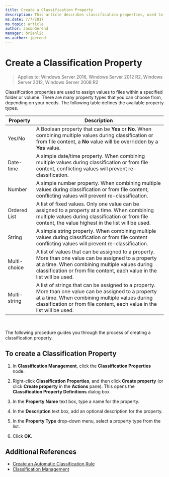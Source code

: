 ```yaml
---
title: Create a Classification Property
description: This article describes classification properties, used to assign values to files within a specified folder or volume.
ms.date: 7/7/2017
ms.topic: article
author: JasonGerend
manager: brianlic
ms.author: jgerend
---
```

# Create a Classification Property

> Applies to: Windows Server 2016, Windows Server 2012 R2, Windows Server 2012, Windows Server 2008 R2

Classification properties are used to assign values to files within a specified folder or volume. There are many property types that you can choose from, depending on your needs. The following table defines the available property types.

|Property | Description |
| --- | --- |
| Yes/No | A Boolean property that can be **Yes** or **No**. When combining multiple values during classification or from file content, a **No** value will be overridden by a **Yes** value. |
| Date-time | A simple date/time property. When combining multiple values during classification or from file content, conflicting values will prevent re-classification. |
| Number | A simple number property. When combining multiple values during classification or from file content, conflicting values will prevent re-classification. |
| Ordered List | A list of fixed values. Only one value can be assigned to a property at a time. When combining multiple values during classification or from file content, the value highest in the list will be used. |
| String | A simple string property. When combining multiple values during classification or from file content conflicting values will prevent re-classification. |
| Multi-choice | A list of values that can be assigned to a property. More than one value can be assigned to a property at a time. When combining multiple values during classification or from file content, each value in the list will be used. |
| Multi-string | A list of strings that can be assigned to a property. More than one value can be assigned to a property at a time. When combining multiple values during classification or from file content, each value in the list will be used. |

<br />

The following procedure guides you through the process of creating a classification property.

## To create a Classification Property

1.  In **Classification Management**, click the **Classification Properties** node.

2.  Right-click **Classification Properties**, and then click **Create property** (or click **Create property** in the **Actions** pane). This opens the **Classification Property Definitions** dialog box.

3.  In the **Property Name** text box, type a name for the property.

4.  In the **Description** text box, add an optional description for the property.

5.  In the **Property Type** drop-down menu, select a property type from the list.

6.  Click **OK**.

## Additional References

-   [Create an Automatic Classification Rule](create-automatic-classification-rule.md)
-   [Classification Management](classification-management.md)